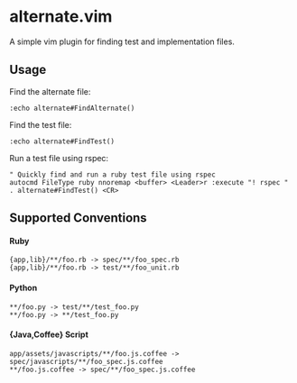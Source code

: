# alternate.vim

A simple vim plugin for finding test and implementation files.

## Usage

Find the alternate file:

```vim
:echo alternate#FindAlternate()
```

Find the test file:

```vim
:echo alternate#FindTest()
```

Run a test file using rspec:

```vim
" Quickly find and run a ruby test file using rspec
autocmd FileType ruby nnoremap <buffer> <Leader>r :execute "! rspec " . alternate#FindTest() <CR>
```

## Supported Conventions

#### Ruby

```
{app,lib}/**/foo.rb -> spec/**/foo_spec.rb
{app,lib}/**/foo.rb -> test/**/foo_unit.rb
```

#### Python

```
**/foo.py -> test/**/test_foo.py
**/foo.py -> **/test_foo.py
```

#### {Java,Coffee} Script

```
app/assets/javascripts/**/foo.js.coffee -> spec/javascripts/**/foo_spec.js.coffee
**/foo.js.coffee -> spec/**/foo_spec.js.coffee
```

